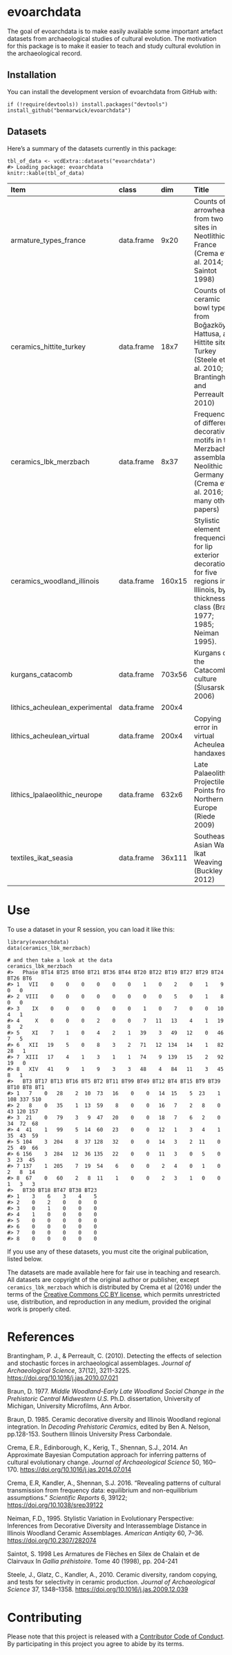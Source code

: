 
<!-- README.md is generated from README.Rmd. Please edit that file -->

evoarchdata
===========

The goal of evoarchdata is to make easily available some important
artefact datasets from archaeological studies of cultural evolution. The
motivation for this package is to make it easier to teach and study
cultural evolution in the archaeological record.

Installation
------------

You can install the development version of evoarchdata from GitHub with:

    if (!require(devtools)) install.packages("devtools")
    install_github("benmarwick/evoarchdata")

Datasets
--------

Here’s a summary of the datasets currently in this package:

    tbl_of_data <- vcdExtra::datasets("evoarchdata")
    #> Loading package: evoarchdata
    knitr::kable(tbl_of_data)

| Item                             | class      | dim    | Title                                                                                                                                       |
|:---------------------------------|:-----------|:-------|:--------------------------------------------------------------------------------------------------------------------------------------------|
| armature\_types\_france          | data.frame | 9x20   | Counts of arrowheads from two sites in Neotlithic France (Crema et al. 2014; Saintot 1998)                                                  |
| ceramics\_hittite\_turkey        | data.frame | 18x7   | Counts of ceramic bowl types from Boğazköy-Hattusa, a Hittite site in Turkey (Steele et al. 2010; Brantingham and Perreault 2010)           |
| ceramics\_lbk\_merzbach          | data.frame | 8x37   | Frequencies of different decorative motifs in the Merzbach assemblage, Neolithic Germany (Crema et al. 2016; many other papers)             |
| ceramics\_woodland\_illinois     | data.frame | 160x15 | Stylistic element frequencies for lip exterior decoration for five regions in Illinois, by thickness class (Braun 1977; 1985; Neiman 1995). |
| kurgans\_catacomb                | data.frame | 703x56 | Kurgans of the Catacomb culture (Ślusarska 2006)                                                                                            |
| lithics\_acheulean\_experimental | data.frame | 200x4  |                                                                                                                                             |
| lithics\_acheulean\_virtual      | data.frame | 200x4  | Copying error in virtual Acheulean handaxes                                                                                                 |
| lithics\_lpalaeolithic\_neurope  | data.frame | 632x6  | Late Palaeolithic Projectile Points from Northern Europe (Riede 2009)                                                                       |
| textiles\_ikat\_seasia           | data.frame | 36x111 | Southeast Asian Warp Ikat Weaving (Buckley 2012)                                                                                            |

Use
===

To use a dataset in your R session, you can load it like this:

    library(evoarchdata)
    data(ceramics_lbk_merzbach)

    # and then take a look at the data
    ceramics_lbk_merzbach
    #>   Phase BT14 BT25 BT60 BT21 BT36 BT44 BT20 BT22 BT19 BT27 BT29 BT24 BT26 BT6
    #> 1   VII    0    0    0    0    0    0    1    0    2    0    1    9    0   0
    #> 2  VIII    0    0    0    0    0    0    0    0    5    0    1    8    0   0
    #> 3    IX    0    0    0    0    0    0    1    0    7    0    0   10    4   1
    #> 4     X    0    0    0    2    0    0    7   11   13    4    1   19    8   2
    #> 5    XI    7    1    0    4    2    1   39    3   49   12    0   46    7   5
    #> 6   XII   19    5    0    8    3    2   71   12  134   14    1   82   28   1
    #> 7  XIII   17    4    1    3    1    1   74    9  139   15    2   92   19   0
    #> 8   XIV   41    9    1    9    3    3   48    4   84   11    3   45    8   1
    #>   BT3 BT17 BT13 BT16 BT5 BT2 BT11 BT99 BT49 BT12 BT4 BT15 BT9 BT39 BT10 BT8 BT1
    #> 1   7    0   28    2  10  73   16    0    0   14  15    5  23    1  108 337 510
    #> 2   8    0   35    1  13  59    8    0    0   16   7    2   8    0   43 120 157
    #> 3  21    0   79    3   9  47   20    0    0   18   7    6   2    0   34  72  68
    #> 4  41    1   99    5  14  60   23    0    0   12   1    3   4    1   35  43  59
    #> 5 104    3  204    8  37 128   32    0    0   14   3    2  11    0   25  49  66
    #> 6 156    3  284   12  36 135   22    0    0   11   3    0   5    0    3  23  45
    #> 7 137    1  205    7  19  54    6    0    0    2   4    0   1    0    2   8  14
    #> 8  67    0   60    2   8  11    1    0    0    2   3    1   0    0    1   3   3
    #>   BT30 BT18 BT47 BT38 BT23
    #> 1    3    6    3    4    5
    #> 2    0    2    0    0    0
    #> 3    0    1    0    0    0
    #> 4    1    0    0    0    0
    #> 5    0    0    0    0    0
    #> 6    0    0    0    0    0
    #> 7    0    0    0    0    0
    #> 8    0    0    0    0    0

If you use any of these datasets, you must cite the original
publication, listed below.

The datasets are made available here for fair use in teaching and
research. All datasets are copyright of the original author or
publisher, except `ceramics_lbk_merzbach` which is distributed by Crema
et al (2016) under the terms of the [Creative Commons CC BY
license](https://creativecommons.org/licenses/), which permits
unrestricted use, distribution, and reproduction in any medium, provided
the original work is properly cited.

References
==========

Brantingham, P. J., & Perreault, C. (2010). Detecting the effects of
selection and stochastic forces in archaeological assemblages. *Journal
of Archaeological Science*, 37(12), 3211-3225.
<a href="https://doi.org/10.1016/j.jas.2010.07.021" class="uri">https://doi.org/10.1016/j.jas.2010.07.021</a>

Braun, D. 1977. *Middle Woodland-Early Late Woodland Social Change in
the Prehistoric Central Midwestern U.S.* Ph.D. dissertation, University
of Michigan, University Microfilms, Ann Arbor.

Braun, D. 1985. Ceramic decorative diversity and Illinois Woodland
regional integration. In *Decoding Prehistoric Ceramics*, edited by Ben
A. Nelson, pp.128-153. Southern Illinois University Press Carbondale.

Crema, E.R., Edinborough, K., Kerig, T., Shennan, S.J., 2014. An
Approximate Bayesian Computation approach for inferring patterns of
cultural evolutionary change. *Journal of Archaeological Science* 50,
160–170.
<a href="https://doi.org/10.1016/j.jas.2014.07.014" class="uri">https://doi.org/10.1016/j.jas.2014.07.014</a>

Crema, E.R, Kandler, A., Shennan, S.J. 2016. “Revealing patterns of
cultural transmission from frequency data: equilibrium and
non-equilibrium assumptions.” *Scientific Reports* 6, 39122;
<a href="https://doi.org/10.1038/srep39122" class="uri">https://doi.org/10.1038/srep39122</a>

Neiman, F.D., 1995. Stylistic Variation in Evolutionary Perspective:
Inferences from Decorative Diversity and Interassemblage Distance in
Illinois Woodland Ceramic Assemblages. *American Antiqity* 60, 7–36.
<a href="https://doi.org/10.2307/282074" class="uri">https://doi.org/10.2307/282074</a>

Saintot, S. 1998 Les Armatures de Flèches en Silex de Chalain et de
Clairvaux In *Gallia préhistoire*. Tome 40 (1998), pp. 204-241

Steele, J., Glatz, C., Kandler, A., 2010. Ceramic diversity, random
copying, and tests for selectivity in ceramic production. *Journal of
Archaeological Science* 37, 1348–1358.
<a href="https://doi.org/10.1016/j.jas.2009.12.039" class="uri">https://doi.org/10.1016/j.jas.2009.12.039</a>

Contributing
============

Please note that this project is released with a [Contributor Code of
Conduct](CODE_OF_CONDUCT.md). By participating in this project you agree
to abide by its terms.
